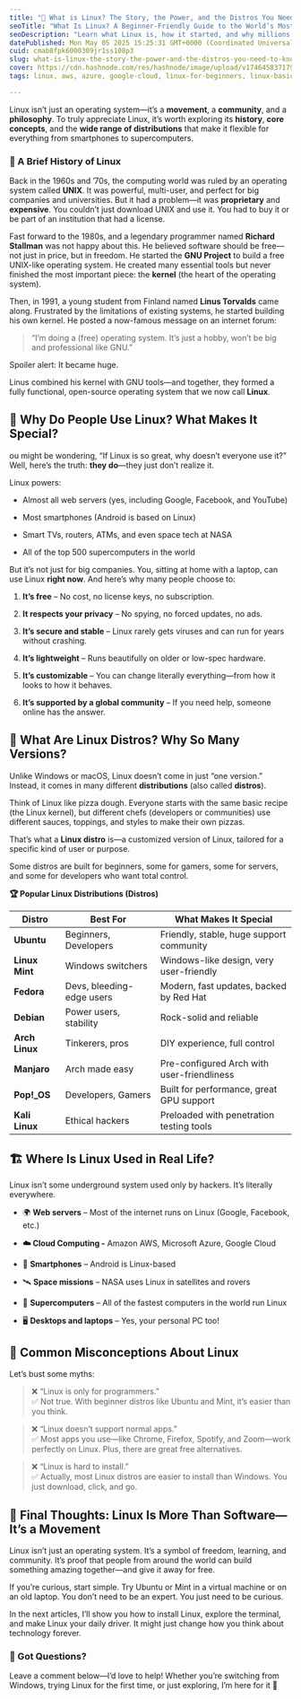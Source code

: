 ```yaml
---
title: "🐧 What is Linux? The Story, the Power, and the Distros You Need to Know"
seoTitle: "What Is Linux? A Beginner-Friendly Guide to the World’s Most Powerful "
seoDescription: "Learn what Linux is, how it started, and why millions use it daily. This beginner-friendly guide covers Linux history, popular distros, real-world uses."
datePublished: Mon May 05 2025 15:25:31 GMT+0000 (Coordinated Universal Time)
cuid: cmab8fpk6000309jr1ss108p3
slug: what-is-linux-the-story-the-power-and-the-distros-you-need-to-know
cover: https://cdn.hashnode.com/res/hashnode/image/upload/v1746458371795/8d8f72e0-841c-43b0-9485-96108868d591.png
tags: linux, aws, azure, google-cloud, linux-for-beginners, linux-basics

---
```


Linux isn’t just an operating system—it’s a **movement**, a **community**, and a **philosophy**. To truly appreciate Linux, it’s worth exploring its **history**, **core concepts**, and the **wide range of distributions** that make it flexible for everything from smartphones to supercomputers.

### **📜 A Brief History of Linux**

Back in the 1960s and ’70s, the computing world was ruled by an operating system called **UNIX**. It was powerful, multi-user, and perfect for big companies and universities. But it had a problem—it was **proprietary** and **expensive**. You couldn’t just download UNIX and use it. You had to buy it or be part of an institution that had a license.

Fast forward to the 1980s, and a legendary programmer named **Richard Stallman** was not happy about this. He believed software should be free—not just in price, but in freedom. He started the **GNU Project** to build a free UNIX-like operating system. He created many essential tools but never finished the most important piece: the **kernel** (the heart of the operating system).

Then, in 1991, a young student from Finland named **Linus Torvalds** came along. Frustrated by the limitations of existing systems, he started building his own kernel. He posted a now-famous message on an internet forum:

> “I’m doing a (free) operating system. It’s just a hobby, won’t be big and professional like GNU.”

Spoiler alert: It became huge.

Linus combined his kernel with GNU tools—and together, they formed a fully functional, open-source operating system that we now call **Linux**.

## **🧠 Why Do People Use Linux? What Makes It Special?**

ou might be wondering, “If Linux is so great, why doesn’t everyone use it?” Well, here’s the truth: **they do**—they just don’t realize it.

Linux powers:

* Almost all web servers (yes, including Google, Facebook, and YouTube)
    
* Most smartphones (Android is based on Linux)
    
* Smart TVs, routers, ATMs, and even space tech at NASA
    
* All of the top 500 supercomputers in the world
    

But it’s not just for big companies. You, sitting at home with a laptop, can use Linux **right now**. And here’s why many people choose to:

1. **It’s free** – No cost, no license keys, no subscription.
    
2. **It respects your privacy** – No spying, no forced updates, no ads.
    
3. **It’s secure and stable** – Linux rarely gets viruses and can run for years without crashing.
    
4. **It’s lightweight** – Runs beautifully on older or low-spec hardware.
    
5. **It’s customizable** – You can change literally everything—from how it looks to how it behaves.
    
6. **It’s supported by a global community** – If you need help, someone online has the answer.
    

## **🍦 What Are Linux Distros? Why So Many Versions?**

Unlike Windows or macOS, Linux doesn’t come in just “one version.” Instead, it comes in many different **distributions** (also called **distros**).

Think of Linux like pizza dough. Everyone starts with the same basic recipe (the Linux kernel), but different chefs (developers or communities) use different sauces, toppings, and styles to make their own pizzas.

That’s what a **Linux distro** is—a customized version of Linux, tailored for a specific kind of user or purpose.

Some distros are built for beginners, some for gamers, some for servers, and some for developers who want total control.

**🏆 Popular Linux Distributions (Distros)**

| **Distro** | **Best For** | **What Makes It Special** |
| --- | --- | --- |
| **Ubuntu** | Beginners, Developers | Friendly, stable, huge support community |
| **Linux Mint** | Windows switchers | Windows-like design, very user-friendly |
| **Fedora** | Devs, bleeding-edge users | Modern, fast updates, backed by Red Hat |
| **Debian** | Power users, stability | Rock-solid and reliable |
| **Arch Linux** | Tinkerers, pros | DIY experience, full control |
| **Manjaro** | Arch made easy | Pre-configured Arch with user-friendliness |
| **Pop!\_OS** | Developers, Gamers | Built for performance, great GPU support |
| **Kali Linux** | Ethical hackers | Preloaded with penetration testing tools |

## **🏗️ Where Is Linux Used in Real Life?**

Linux isn’t some underground system used only by hackers. It’s literally everywhere.

* 🌍 **Web servers** – Most of the internet runs on Linux (Google, Facebook, etc.)
    
* **☁️ Cloud Computing -** Amazon AWS, Microsoft Azure, Google Cloud
    
* 📱 **Smartphones** – Android is Linux-based
    
* 🛰️ **Space missions** – NASA uses Linux in satellites and rovers
    
* 🧠 **Supercomputers** – All of the fastest computers in the world run Linux
    
* 🖥️ **Desktops and laptops** – Yes, your personal PC too!
    

## **🤯 Common Misconceptions About Linux**

Let’s bust some myths:

> ❌ “Linux is only for programmers.”  
> ✅ Not true. With beginner distros like Ubuntu and Mint, it’s easier than you think.

> ❌ “Linux doesn’t support normal apps.”  
> ✅ Most apps you use—like Chrome, Firefox, Spotify, and Zoom—work perfectly on Linux. Plus, there are great free alternatives.

> ❌ “Linux is hard to install.”  
> ✅ Actually, most Linux distros are easier to install than Windows. You just download, click, and go.

## **🧡 Final Thoughts: Linux Is More Than Software—It’s a Movement**

Linux isn’t just an operating system. It’s a symbol of freedom, learning, and community. It’s proof that people from around the world can build something amazing together—and give it away for free.

If you’re curious, start simple. Try Ubuntu or Mint in a virtual machine or on an old laptop. You don’t need to be an expert. You just need to be curious.

In the next articles, I’ll show you how to install Linux, explore the terminal, and make Linux your daily driver. It might just change how you think about technology forever.

### **💬 Got Questions?**

Leave a comment below—I’d love to help! Whether you’re switching from Windows, trying Linux for the first time, or just exploring, I’m here for it 🐧